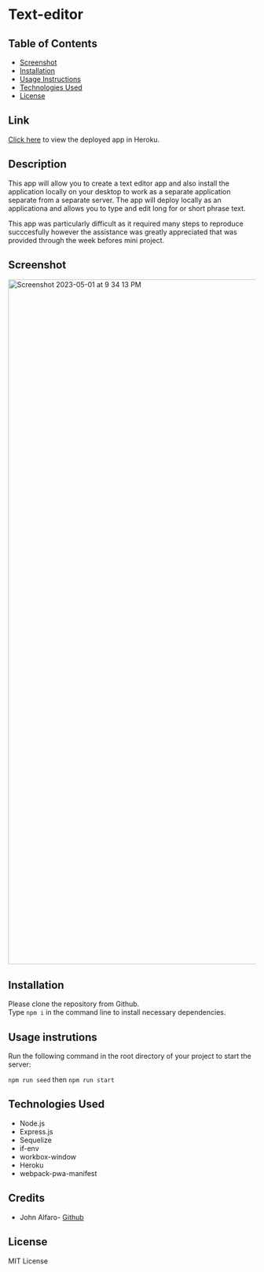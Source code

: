 # Text-editor

## Table of Contents

* [Screenshot](#screenshot)
* [Installation](#installation)
* [Usage Instructions](#usage-instructions)
* [Technologies Used](#technologies-used)
* [License](#license)

## Link  

[Click here](https://text-edit-this.herokuapp.com/) to view the deployed app in Heroku.   

## Description  

This app will allow you to create a text editor app and also install the application locally on your desktop to work as a separate application separate from a separate server. The app will deploy locally as an applicationa and allows you to type and edit long for or short phrase text.

This app was particularly difficult as it required many steps to reproduce succcesfully however the assistance was greatly appreciated that was provided through the week befores mini project. 

## Screenshot  

<img width="1393" alt="Screenshot 2023-05-01 at 9 34 13 PM" src="https://user-images.githubusercontent.com/118412985/235567831-67f68f4d-1516-443d-88f5-a00e7fb5f68d.png">


## Installation

Please clone the repository from Github.    
Type `npm i` in the command line to install necessary dependencies. 
  

## Usage instrutions

Run the following command in the root directory of your project to start the server:
  
`npm run seed` then `npm run start`

## Technologies Used    

* Node.js
* Express.js
* Sequelize
* if-env
* workbox-window
* Heroku
* webpack-pwa-manifest


## Credits

* John Alfaro- [Github](https://github.com/jdalfaro4) 

## License

MIT License